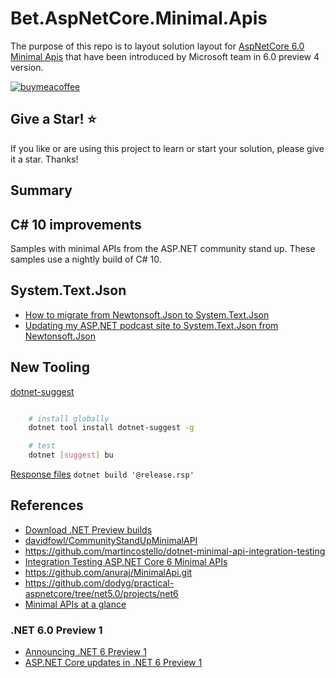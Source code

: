 # Bet.AspNetCore.Minimal.Apis

The purpose of this repo is to layout solution layout for [AspNetCore 6.0 Minimal Apis](https://devblogs.microsoft.com/aspnet/asp-net-core-updates-in-net-6-preview-4/#introducing-minimal-apis) that have been introduced by Microsoft team in 6.0 preview 4 version.

[![buymeacoffee](https://www.buymeacoffee.com/assets/img/custom_images/orange_img.png)](https://www.buymeacoffee.com/vyve0og)

## Give a Star! :star:

If you like or are using this project to learn or start your solution, please give it a star. Thanks!
## Summary

## C# 10 improvements
Samples with minimal APIs from the ASP.NET community stand up. These samples use a nightly build of C# 10.


## System.Text.Json

- [How to migrate from Newtonsoft.Json to System.Text.Json](https://docs.microsoft.com/en-us/dotnet/standard/serialization/system-text-json-migrate-from-newtonsoft-how-to?pivots=dotnet-5-0)
- [Updating my ASP.NET podcast site to System.Text.Json from Newtonsoft.Json](https://www.hanselman.com/blog/updating-my-aspnet-podcast-site-to-systemtextjson-from-newtonsoftjson)


## New Tooling

[dotnet-suggest](https://github.com/dotnet/command-line-api/blob/main/docs/dotnet-suggest.md)

```bash

    # install globally
    dotnet tool install dotnet-suggest -g

    # test
    dotnet [suggest] bu
```

[Response files](https://stackoverflow.com/questions/52557351/can-net-core-cli-load-arguments-from-file)
`dotnet build '@release.rsp'`


## References

- [Download .NET Preview builds](https://github.com/dotnet/installer#build-status)
- [davidfowl/CommunityStandUpMinimalAPI](https://github.com/davidfowl/CommunityStandUpMinimalAPI)
- https://github.com/martincostello/dotnet-minimal-api-integration-testing
- [Integration Testing ASP.NET Core 6 Minimal APIs](https://dotnetthoughts.net/dotnet-minimal-api-integration-testing/)
- https://github.com/anuraj/MinimalApi.git
- https://github.com/dodyg/practical-aspnetcore/tree/net5.0/projects/net6
- [Minimal APIs at a glance](https://gist.github.com/davidfowl/ff1addd02d239d2d26f4648a06158727#differences-with-aspnet-core-mvc)

### .NET 6.0 Preview 1

- [Announcing .NET 6 Preview 1](https://devblogs.microsoft.com/dotnet/announcing-net-6-preview-1/)
- [ASP.NET Core updates in .NET 6 Preview 1](https://devblogs.microsoft.com/aspnet/asp-net-core-updates-in-net-6-preview-1/)